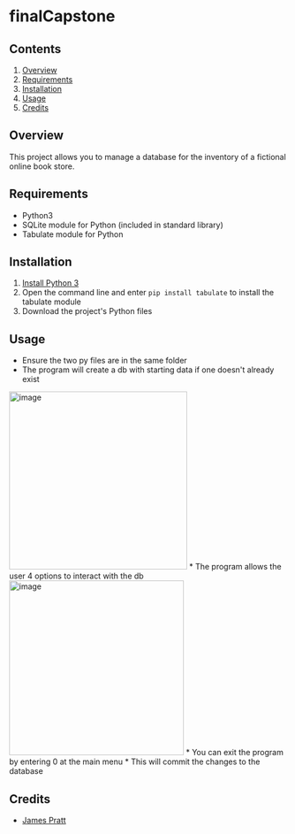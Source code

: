 # finalCapstone

## Contents
1. [Overview](#overview)
2. [Requirements](#requirements)
3. [Installation](#installation)
4. [Usage](#usage)
5. [Credits](#credits)


<a name="overview"></a>
## Overview 
This project allows you to manage a database for the inventory of a fictional online book store.

<a name="requirements"></a>
## Requirements 
* Python3
* SQLite module for Python (included in standard library)
* Tabulate module for Python

<a name="installation"></a>
## Installation 
1. [Install Python 3](https://www.python.org/downloads/)
2. Open the command line and enter `pip install tabulate` to install the tabulate module
3. Download the project's Python files

<a name="usage"></a>
## Usage
* Ensure the two py files are in the same folder
* The program will create a db with starting data if one doesn't already exist
<img width="322" alt="image" src="https://user-images.githubusercontent.com/103628073/218251151-98bb86c0-e36b-4aba-b393-6f205ade62ed.png">
* The program allows the user 4 options to interact with the db
<img width="316" alt="image" src="https://user-images.githubusercontent.com/103628073/218251197-c91655e9-2197-4e3d-8198-a9765d863993.png">
* You can exit the program by entering 0 at the main menu
* This will commit the changes to the database

<a name="credits"></a>
## Credits
* [James Pratt](github.com/jeen-yuhs)	
